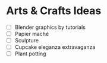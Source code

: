 # Arts & Crafts Ideas

- [ ] Blender graphics by tutorials
- [ ] Papier maché
- [ ] Sculpture
- [ ] Cupcake eleganza extravaganza
- [ ] Plant potting
